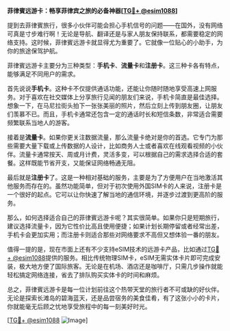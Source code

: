 **菲律賓远游卡：畅享菲律宾之旅的必备神器[[TG💪+ @esim1088](https://t.me/s/esim1088)]**

提到去菲律賓旅行，很多小伙伴可能会担心手机信号的问题——在国外，没有网络可真是寸步难行啊！无论是导航、翻译还是与家人朋友保持联系，都需要稳定的网络支持。这时候，菲律賓远游卡就显得尤为重要了。它就像一位贴心的小助手，为你的旅途保驾护航。

菲律賓远游卡主要分为三种类型：**手机卡**、**流量卡**和**注册卡**。这三种卡各有特点，能够满足不同用户的需求。

首先说说**手机卡**。这种卡不仅提供通话功能，还能让你随时随地享受高速上网服务。对于喜欢在社交媒体上分享旅行见闻的朋友们来说，手机卡简直是最佳选择。想象一下，在马尼拉街头拍下一张张美丽的照片，然后立刻上传到朋友圈，让朋友们羡慕不已。而且，手机卡通常还包含一定的通话时长和短信条数，非常适合需要频繁联系当地人的游客。

接着是**流量卡**。如果你更关注数据流量，那么流量卡绝对是你的首选。它专门为那些需要大量下载或上传数据的人设计，比如商务人士或者喜欢在线观看视频的小伙伴。流量卡通常按天、周或月计费，灵活多变，可以根据自己的需求选择合适的套餐。这样既能节省开支，又能保证网络畅通无阻。

最后就是**注册卡**了。这是一种相对基础的服务，主要是为了方便用户在当地激活其他服务而存在的。虽然功能简单，但对于初次使用外国SIM卡的人来说，注册卡是一个很好的起点。它可以让你快速了解当地的通信环境，并逐步过渡到更高阶的服务。

那么，如何选择适合自己的菲律賓远游卡呢？其实很简单。如果你只是短期旅行，建议选择流量卡，因为它性价比高且使用便捷；如果计划长期停留或者经常出差，手机卡会更加实用；而注册卡则适合那些对网络要求不高但又想体验一番的朋友。

值得一提的是，现在市面上还有不少支持eSIM技术的远游卡产品，比如通过[TG💪+ @esim1088](https://t.me/s/esim1088)提供的服务。相比传统物理SIM卡，eSIM无需实体卡片即可完成安装，极大地方便了国际旅客。无论是在机场、酒店还是咖啡厅，只需几步操作就能轻松搞定网络连接，省去了排队购买实体卡的时间和麻烦。

总之，菲律賓远游卡是每一位计划前往这个热带天堂的旅行者不可或缺的好伙伴。无论是探索长滩岛的碧海蓝天，还是品尝宿务的美食佳肴，有了这张小小的卡片，你就能毫无后顾之忧地享受旅程中的每一刻美好时光。

[[TG💪+ @esim1088](https://t.me/s/esim1088) ![Image](https://i.postimg.cc/4NQfJmqS/Snipaste-2025-05-13-00-14-12.png)]